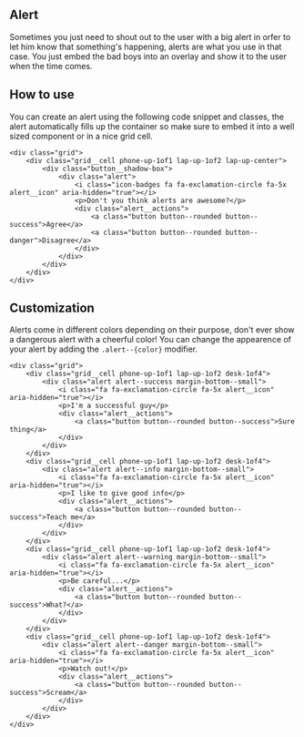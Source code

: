 ## Alert
Sometimes you just need to shout out to the user with a big alert in orfer to let him know that something's happening, alerts are what you use in that case. You just embed the bad boys into an overlay and show it to the user when the time comes.

## How to use
You can create an alert using the following code snippet and classes, the alert automatically fills up the container so make sure to embed it into a well sized component or in a nice grid cell.

```test
<div class="grid">
    <div class="grid__cell phone-up-1of1 lap-up-1of2 lap-up-center">
        <div class="button__shadow-box">
            <div class="alert">
                <i class="icon-badges fa fa-exclamation-circle fa-5x alert__icon" aria-hidden="true"></i>
                <p>Don't you think alerts are awesome?</p>
                <div class="alert__actions">
                    <a class="button button--rounded button--success">Agree</a>
                    <a class="button button--rounded button--danger">Disagree</a>
                </div>
            </div>
        </div>
    </div>
</div>
```

## Customization
Alerts come in different colors depending on their purpose, don't ever show a dangerous alert with a cheerful color! You can change the appearence of your alert by adding the `.alert--{color}` modifier.

```test
<div class="grid">
	<div class="grid__cell phone-up-1of1 lap-up-1of2 desk-1of4">
		<div class="alert alert--success margin-bottom--small">
			<i class="fa fa-exclamation-circle fa-5x alert__icon" aria-hidden="true"></i>
			<p>I'm a successful guy</p>
			<div class="alert__actions">
				<a class="button button--rounded button--success">Sure thing</a>
			</div>
		</div>
	</div>
	<div class="grid__cell phone-up-1of1 lap-up-1of2 desk-1of4">
		<div class="alert alert--info margin-bottom--small">
			<i class="fa fa-exclamation-circle fa-5x alert__icon" aria-hidden="true"></i>
			<p>I like to give good info</p>
			<div class="alert__actions">
				<a class="button button--rounded button--success">Teach me</a>
			</div>
		</div>
	</div>
	<div class="grid__cell phone-up-1of1 lap-up-1of2 desk-1of4">
		<div class="alert alert--warning margin-bottom--small">
			<i class="fa fa-exclamation-circle fa-5x alert__icon" aria-hidden="true"></i>
			<p>Be careful...</p>
			<div class="alert__actions">
				<a class="button button--rounded button--success">What?</a>
			</div>
		</div>
	</div>
	<div class="grid__cell phone-up-1of1 lap-up-1of2 desk-1of4">
		<div class="alert alert--danger margin-bottom--small">
			<i class="fa fa-exclamation-circle fa-5x alert__icon" aria-hidden="true"></i>
			<p>Watch out!</p>
			<div class="alert__actions">
				<a class="button button--rounded button--success">Scream</a>
			</div>
		</div>
	</div>
</div>
```
